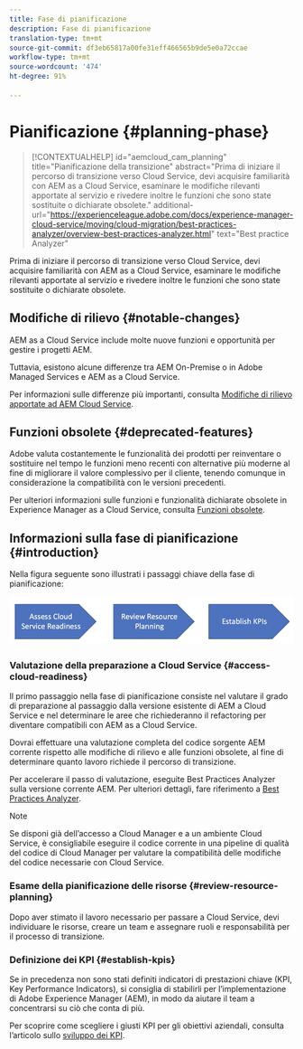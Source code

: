 ```yaml
---
title: Fase di pianificazione
description: Fase di pianificazione
translation-type: tm+mt
source-git-commit: df3eb65817a00fe31eff466565b9de5e0a72ccae
workflow-type: tm+mt
source-wordcount: '474'
ht-degree: 91%

---
```



# Pianificazione {#planning-phase}

>[!CONTEXTUALHELP]
>id="aemcloud_cam_planning"
>title="Pianificazione della transizione"
>abstract="Prima di iniziare il percorso di transizione verso Cloud Service, devi acquisire familiarità con AEM as a Cloud Service, esaminare le modifiche rilevanti apportate al servizio e rivedere inoltre le funzioni che sono state sostituite o dichiarate obsolete."
>additional-url="https://experienceleague.adobe.com/docs/experience-manager-cloud-service/moving/cloud-migration/best-practices-analyzer/overview-best-practices-analyzer.html" text="Best practice Analyzer"

Prima di iniziare il percorso di transizione verso Cloud Service, devi acquisire familiarità con AEM as a Cloud Service, esaminare le modifiche rilevanti apportate al servizio e rivedere inoltre le funzioni che sono state sostituite o dichiarate obsolete.

## Modifiche di rilievo {#notable-changes}

AEM as a Cloud Service include molte nuove funzioni e opportunità per gestire i progetti AEM.

Tuttavia, esistono alcune differenze tra AEM On-Premise o in Adobe Managed Services e AEM as a Cloud Service.

Per informazioni sulle differenze più importanti, consulta [Modifiche di rilievo apportate ad AEM Cloud Service](https://docs.adobe.com/content/help/it-IT/experience-manager-cloud-service/release-notes/aem-cloud-changes.html).

## Funzioni obsolete {#deprecated-features}

Adobe valuta costantemente le funzionalità dei prodotti per reinventare o sostituire nel tempo le funzioni meno recenti con alternative più moderne al fine di migliorare il valore complessivo per il cliente, tenendo comunque in considerazione la compatibilità con le versioni precedenti.

Per ulteriori informazioni sulle funzioni e funzionalità dichiarate obsolete in Experience Manager as a Cloud Service, consulta [Funzioni obsolete](https://docs.adobe.com/content/help/it-IT/experience-manager-cloud-service/release-notes/deprecated-removed-features.html#deprecated-features).

## Informazioni sulla fase di pianificazione {#introduction}

Nella figura seguente sono illustrati i passaggi chiave della fase di pianificazione:

![immagine](/help/move-to-cloud-service/assets/planning-phaseimg1.png)

### Valutazione della preparazione a Cloud Service {#access-cloud-readiness}

Il primo passaggio nella fase di pianificazione consiste nel valutare il grado di preparazione al passaggio dalla versione esistente di AEM a Cloud Service e nel determinare le aree che richiederanno il refactoring per diventare compatibili con AEM as a Cloud Service.

Dovrai effettuare una valutazione completa del codice sorgente AEM corrente rispetto alle modifiche di rilievo e alle funzioni obsolete, al fine di determinare quanto lavoro richiede il percorso di transizione.

Per accelerare il passo di valutazione, eseguite Best Practices Analyzer sulla versione corrente AEM. Per ulteriori dettagli, fare riferimento a [Best Practices Analyzer](/help/move-to-cloud-service/best-practices-analyzer/overview-best-practices-analyzer.md).

>[!NOTE]
>Se disponi già dell’accesso a Cloud Manager e a un ambiente Cloud Service, è consigliabile eseguire il codice corrente in una pipeline di qualità del codice di Cloud Manager per valutare la compatibilità delle modifiche del codice necessarie con Cloud Service.

### Esame della pianificazione delle risorse {#review-resource-planning}

Dopo aver stimato il lavoro necessario per passare a Cloud Service, devi individuare le risorse, creare un team e assegnare ruoli e responsabilità per il processo di transizione.

### Definizione dei KPI {#establish-kpis}

Se in precedenza non sono stati definiti indicatori di prestazioni chiave (KPI, Key Performance Indicators), si consiglia di stabilirli per l’implementazione di Adobe Experience Manager (AEM), in modo da aiutare il team a concentrarsi su ciò che conta di più.

Per scoprire come scegliere i giusti KPI per gli obiettivi aziendali, consulta l’articolo sullo [sviluppo dei KPI](https://guided.adobe.com/welcome/aem/part6.html).

